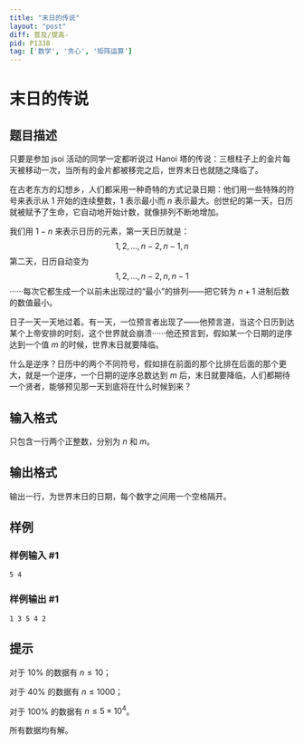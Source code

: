 ```yaml
---
title: "末日的传说"
layout: "post"
diff: 普及/提高-
pid: P1338
tag: ['数学', '贪心', '矩阵运算']
---
```

# 末日的传说
## 题目描述

只要是参加 jsoi 活动的同学一定都听说过 Hanoi 塔的传说：三根柱子上的金片每天被移动一次，当所有的金片都被移完之后，世界末日也就随之降临了。

在古老东方的幻想乡，人们都采用一种奇特的方式记录日期：他们用一些特殊的符号来表示从 $1$ 开始的连续整数，$1$ 表示最小而 $n$ 表示最大。创世纪的第一天，日历就被赋予了生命，它自动地开始计数，就像排列不断地增加。

我们用 $1-n$ 来表示日历的元素，第一天日历就是：
$$1,2,\ldots,n-2,n-1,n$$
第二天，日历自动变为
$$1,2,\ldots,n-2,n,n-1$$
······每次它都生成一个以前未出现过的“最小”的排列——把它转为 $n+1$ 进制后数的数值最小。

日子一天一天地过着。有一天，一位预言者出现了——他预言道，当这个日历到达某个上帝安排的时刻，这个世界就会崩溃······他还预言到，假如某一个日期的逆序达到一个值 $m$ 的时候，世界末日就要降临。

什么是逆序？日历中的两个不同符号，假如排在前面的那个比排在后面的那个更大，就是一个逆序，一个日期的逆序总数达到 $m$ 后，末日就要降临，人们都期待一个贤者，能够预见那一天到底将在什么时候到来？
## 输入格式

只包含一行两个正整数，分别为 $n$ 和 $m$。
## 输出格式

输出一行，为世界末日的日期，每个数字之间用一个空格隔开。

## 样例

### 样例输入 #1
```
5 4

```
### 样例输出 #1
```
1 3 5 4 2

```
## 提示

对于 $10\%$ 的数据有 $n\le10$；

对于 $40\%$ 的数据有 $n\le1000$；

对于 $100\%$ 的数据有 $n\le5\times10^4$。

所有数据均有解。
